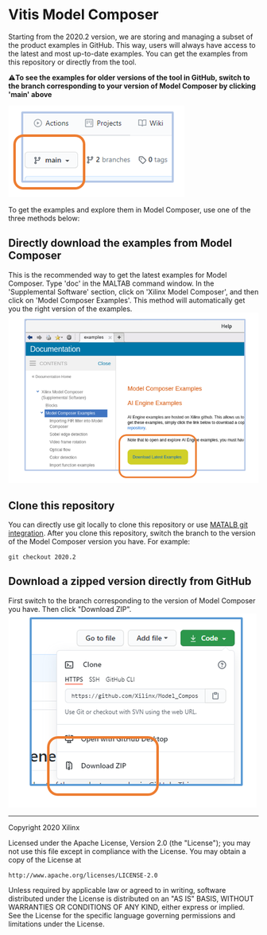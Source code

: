 # Vitis Model Composer

Starting from the 2020.2 version, we are storing and managing a subset of the product examples in GitHub. This way, users will always have access to the latest and most up-to-date examples. You can get the examples from this repository or directly from the tool.

:warning:**To see the examples for older versions of the tool in GitHub, switch to the branch corresponding to your version of Model Composer by clicking 'main' above**

![Click 'main' to change branch](images/change_branch.PNG)

To get the examples and explore them in Model Composer, use one of the three methods below:

## Directly download the examples from Model Composer
This is the recommended way to get the latest examples for Model Composer. Type 'doc' in the MALTAB command window. In the 'Supplemental Software' section, click on 'Xilinx Model Composer', and then click on 'Model Composer Examples'. This method will automatically get you the right version of the examples.
![](images/download_from_model_composer.PNG)

## Clone this repository
You can directly use git locally to clone this repository or use [MATALB git integration](https://www.mathworks.com/help/simulink/ug/clone-git-repository.html). After you clone this repository, switch the branch to the version of the Model Composer version you have. For example:
```
git checkout 2020.2
```

## Download a zipped version directly from GitHub
First switch to the branch corresponding to the version of Model Composer you have. Then click "Download ZIP".
![](images/download_zip_from_github.PNG)


--------------
Copyright 2020 Xilinx

Licensed under the Apache License, Version 2.0 (the "License");
you may not use this file except in compliance with the License.
You may obtain a copy of the License at

    http://www.apache.org/licenses/LICENSE-2.0

Unless required by applicable law or agreed to in writing, software
distributed under the License is distributed on an "AS IS" BASIS,
WITHOUT WARRANTIES OR CONDITIONS OF ANY KIND, either express or implied.
See the License for the specific language governing permissions and
limitations under the License.
